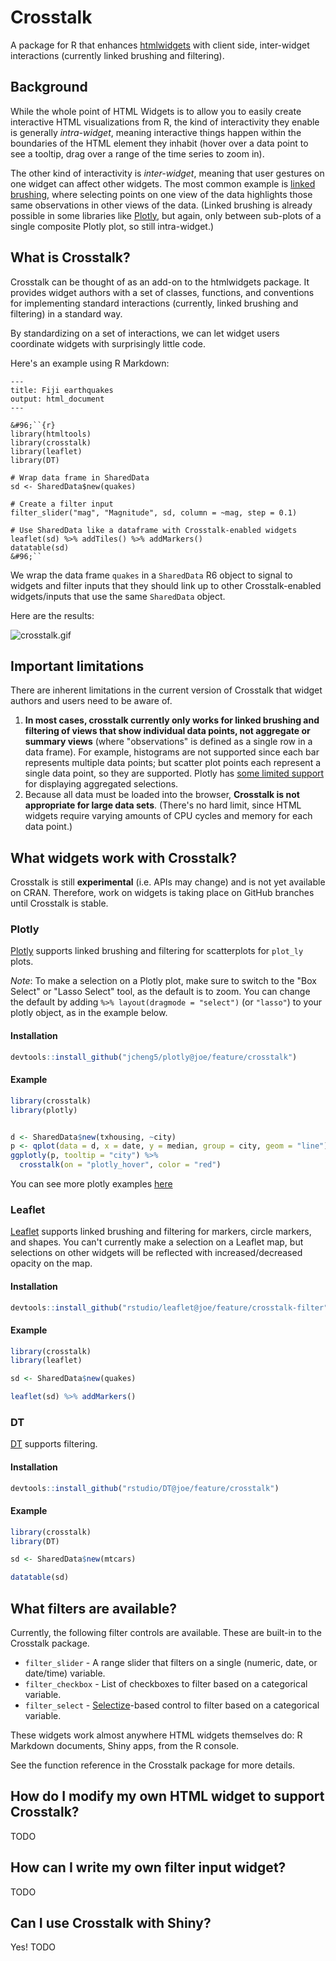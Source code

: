 # Crosstalk

A package for R that enhances [htmlwidgets](http://htmlwidgets.org) with client side, inter-widget interactions (currently linked brushing and filtering).

## Background

While the whole point of HTML Widgets is to allow you to easily create interactive HTML visualizations from R, the kind of interactivity they enable is generally _intra-widget_, meaning interactive things happen within the boundaries of the HTML element they inhabit (hover over a data point to see a tooltip, drag over a range of the time series to zoom in).

The other kind of interactivity is _inter-widget_, meaning that user gestures on one widget can affect other widgets. The most common example is [linked brushing](https://bl.ocks.org/mbostock/4063663), where selecting points on one view of the data highlights those same observations in other views of the data. (Linked brushing is already possible in some libraries like [Plotly](https://plot.ly/r/), but again, only between sub-plots of a single composite Plotly plot, so still intra-widget.)

## What is Crosstalk?

Crosstalk can be thought of as an add-on to the htmlwidgets package. It provides widget authors with a set of classes, functions, and conventions for implementing standard interactions (currently, linked brushing and filtering) in a standard way.

By standardizing on a set of interactions, we can let widget users coordinate widgets with surprisingly little code.

Here's an example using R Markdown:

```
---
title: Fiji earthquakes
output: html_document
---

&#96;``{r}
library(htmltools)
library(crosstalk)
library(leaflet)
library(DT)

# Wrap data frame in SharedData
sd <- SharedData$new(quakes)

# Create a filter input
filter_slider("mag", "Magnitude", sd, column = ~mag, step = 0.1)

# Use SharedData like a dataframe with Crosstalk-enabled widgets
leaflet(sd) %>% addTiles() %>% addMarkers()
datatable(sd)
&#96;``
```

We wrap the data frame `quakes` in a `SharedData` R6 object to signal to widgets and filter inputs that they should link up to other Crosstalk-enabled widgets/inputs that use the same `SharedData` object.

Here are the results:

![crosstalk.gif](crosstalk.gif)

## Important limitations

There are inherent limitations in the current version of Crosstalk that widget authors and users need to be aware of.

1. **In most cases, crosstalk currently only works for linked brushing and filtering of views that show individual data points, not aggregate or summary views** (where "observations" is defined as a single row in a data frame). For example, histograms are not supported since each bar represents multiple data points; but scatter plot points each represent a single data point, so they are supported. Plotly has [some limited support](https://github.com/jcheng5/plotly/blob/joe/feature/crosstalk/inst/examples/crosstalk/07-binned-target.R) for displaying aggregated selections.
2. Because all data must be loaded into the browser, **Crosstalk is not appropriate for large data sets**. (There's no hard limit, since HTML widgets require varying amounts of CPU cycles and memory for each data point.)

## What widgets work with Crosstalk?

Crosstalk is still **experimental** (i.e. APIs may change) and is not yet available on CRAN. Therefore, work on widgets is taking place on GitHub branches until Crosstalk is stable.

### Plotly

[Plotly](https://plot.ly/r/) supports linked brushing and filtering for scatterplots for `plot_ly` plots.

*Note*: To make a selection on a Plotly plot, make sure to switch to the "Box Select" or "Lasso Select" tool, as the default is to zoom. You can change the default by adding `%>% layout(dragmode = "select")` (or `"lasso"`) to your plotly object, as in the example below.

#### Installation

```r
devtools::install_github("jcheng5/plotly@joe/feature/crosstalk")
```

#### Example

```r
library(crosstalk)
library(plotly)


d <- SharedData$new(txhousing, ~city)
p <- qplot(data = d, x = date, y = median, group = city, geom = "line")
ggplotly(p, tooltip = "city") %>%
  crosstalk(on = "plotly_hover", color = "red")
```

You can see more plotly examples [here](https://github.com/jcheng5/plotly/tree/joe/feature/crosstalk/inst/examples/crosstalk)

### Leaflet

[Leaflet](https://rstudio.github.io/leaflet/) supports linked brushing and filtering for markers, circle markers, and shapes. You can't currently make a selection on a Leaflet map, but selections on other widgets will be reflected with increased/decreased opacity on the map.

#### Installation

```r
devtools::install_github("rstudio/leaflet@joe/feature/crosstalk-filter")
```

#### Example

```r
library(crosstalk)
library(leaflet)

sd <- SharedData$new(quakes)

leaflet(sd) %>% addMarkers()
```

### DT

[DT](https://rstudio.github.io/DT/) supports filtering.

#### Installation

```r
devtools::install_github("rstudio/DT@joe/feature/crosstalk")
```

#### Example

```r
library(crosstalk)
library(DT)

sd <- SharedData$new(mtcars)

datatable(sd)
```

## What filters are available?

Currently, the following filter controls are available. These are built-in to the Crosstalk package.

* `filter_slider` - A range slider that filters on a single (numeric, date, or date/time) variable.
* `filter_checkbox` - List of checkboxes to filter based on a categorical variable.
* `filter_select` - [Selectize](http://selectize.github.io/selectize.js/)-based control to filter based on a categorical variable.

These widgets work almost anywhere HTML widgets themselves do: R Markdown documents, Shiny apps, from the R console.

See the function reference in the Crosstalk package for more details.

## How do I modify my own HTML widget to support Crosstalk?

TODO

## How can I write my own filter input widget?

TODO

## Can I use Crosstalk with Shiny?

Yes! TODO
